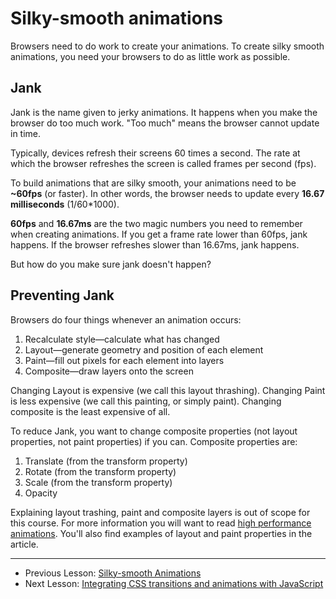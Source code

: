 # Silky-smooth animations

Browsers need to do work to create your animations. To create silky smooth animations, you need your browsers to do as little work as possible.

## Jank

Jank is the name given to jerky animations. It happens when you make the browser do too much work. "Too much" means the browser cannot update in time.

Typically, devices refresh their screens 60 times a second. The rate at which the browser refreshes the screen is called frames per second (fps).


To build animations that are silky smooth, your animations need to be **~60fps** (or faster). In other words, the browser needs to update every **16.67 milliseconds** (1/60*1000).

**60fps** and **16.67ms** are the two magic numbers you need to remember when creating animations. If you get a frame rate lower than 60fps, jank happens. If the browser refreshes slower than 16.67ms, jank happens.

But how do you make sure jank doesn't happen?

## Preventing Jank

Browsers do four things whenever an animation occurs:

1. Recalculate style—calculate what has changed
2. Layout—generate geometry and position of each element
3. Paint—fill out pixels for each element into layers
4. Composite—draw layers onto the screen

Changing Layout is expensive (we call this layout thrashing). Changing Paint is less expensive (we call this painting, or simply paint). Changing composite is the least expensive of all.

To reduce Jank, you want to change composite properties (not layout properties, not paint properties) if you can. Composite properties are:

1. Translate (from the transform property)
2. Rotate (from the transform property)
3. Scale (from the transform property)
4. Opacity

Explaining layout trashing, paint and composite layers is out of scope for this course. For more information you will want to read [high performance animations](https://www.html5rocks.com/en/tutorials/speed/high-performance-animations/). You'll also find examples of layout and paint properties in the article.

---

- Previous Lesson: [Silky-smooth Animations](02.css-animation.md)
- Next Lesson: [Integrating CSS transitions and animations with JavaScript](04.integrating-transitions-and-animations-with-js.md)
